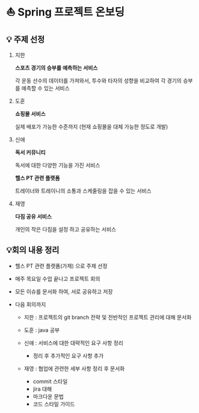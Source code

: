 ⛵️ Spring 프로젝트 온보딩
==============

## :bulb: 주제 선정

1. 지한 

    **스포츠 경기의 승부를 예측하는 서비스**
    
    각 운동 선수의 데이터를 가져와서, 투수와 타자의 성향을 비교하여 각 경기의 승부를 예측할 수 있는 서비스
    
    
2. 도훈

    **쇼핑몰 서비스**
    
    실제 배포가 가능한 수준까지 (현재 쇼핑몰을 대체 가능한 정도로 개발)
    
3. 신애
    
    **독서 커뮤니티**
   
    독서에 대한 다양한 기능을 가진 서비스
    
    **헬스 PT 관련 플랫폼**

    트레이너와 트레이니의 소통과 스케줄링을 잡을 수 있는 서비스 
    
4. 재영
    
    **다짐 공유 서비스**

    개인의 작은 다짐을 설정 하고 공유하는 서비스 


## :bulb:회의 내용 정리

- 헬스 PT 관련 플랫폼(가제) 으로 주제 선정  

- 매주 목요일 수업 끝나고 프로젝트 회의 

- 모든 이슈를 문서화 하여, 서로 공유하고 저장

- 다음 회의까지 

    - 지한 : 프로젝트의 git branch 전략 및 전반적인 프로젝트 관리에 대해 문서화

    - 도훈 : java 공부

    - 신애 : 서비스에 대한 대략적인 요구 사항 정리
        - 정리 후 추가적인 요구 사항 추가

    - 재영 : 협업에 관련한 세부 사항 정리 후 문서화
        - commit 스타일
        - jira 대해
        - 마크다운 문법
        - 코드 스타일 가이드 


